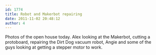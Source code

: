 ```yaml
---
id: 1774
title: Robot and Makerbot repairing
date: 2011-11-02 20:48:12
author: 4
---
```


Photos of the open house today. Alex looking at the Makerbot, cutting a protoboard, repairing the Dirt Dog vacuum robot, Angie and some of the guys looking at getting a stepper motor to work.